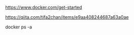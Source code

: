 https://www.docker.com/get-started


https://qiita.com/tifa2chan/items/e9aa408244687a63a0ae

docker ps -a
